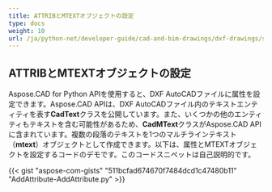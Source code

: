 ```yaml
---
title: ATTRIBとMTEXTオブジェクトの設定
type: docs
weight: 10
url: /ja/python-net/developer-guide/cad-and-bim-drawings/dxf-drawings/setting-attrib-and-mtext-objects/
---
```


## **ATTRIBとMTEXTオブジェクトの設定**
Aspose.CAD for Python APIを使用すると、DXF AutoCADファイルに属性を設定できます。Aspose.CAD APIは、DXF AutoCADファイル内のテキストエンティティを表す**CadText**クラスを公開しています。また、いくつかの他のエンティティもテキストを含む可能性があるため、**CadMText**クラスがAspose.CAD APIに含まれています。複数の段落のテキストを1つのマルチラインテキスト（**mtext**）オブジェクトとして作成できます。以下は、属性とMTEXTオブジェクトを設定するコードのデモです。このコードスニペットは自己説明的です。

{{< gist "aspose-com-gists" "511bcfad674670f7484dcd1c47480b11" "AddAttribute-AddAttribute.py" >}}
